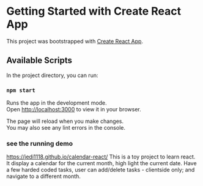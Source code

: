 # Getting Started with Create React App

This project was bootstrapped with [Create React App](https://github.com/facebook/create-react-app).

## Available Scripts

In the project directory, you can run:

### `npm start`

Runs the app in the development mode.\
Open [http://localhost:3000](http://localhost:3000) to view it in your browser.

The page will reload when you make changes.\
You may also see any lint errors in the console.

### see the running demo
https://jedi1118.github.io/calendar-react/
This is a toy project to learn react. It display a calendar for the current month, high light the current date. Have a few harded coded tasks, user can add/delete tasks - clientside only; and navigate to a different month.

